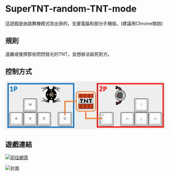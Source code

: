 # SuperTNT-random-TNT-mode

這遊戲是由跳舞機模式改出來的，支援電腦和部分手機版。(建議用Chrome開啟)

## 規則

遠離或推擠那些閃閃發光的TNT，並想辦法殺死對方。

## 控制方式

![控制方式](images/control.png)

## 遊戲連結

[![前往網頁](https://github.com/wuilliam104286/image_saves/raw/master/img/button/btn-web-black-ch.png "前往網頁")](https://micr0dust.github.io/SuperTNT-random-TNT-mode/)

![封面](https://truth.bahamut.com.tw/s01/202006/104916926a92a71d5577065c243de7e4.JPG?w=1000)
